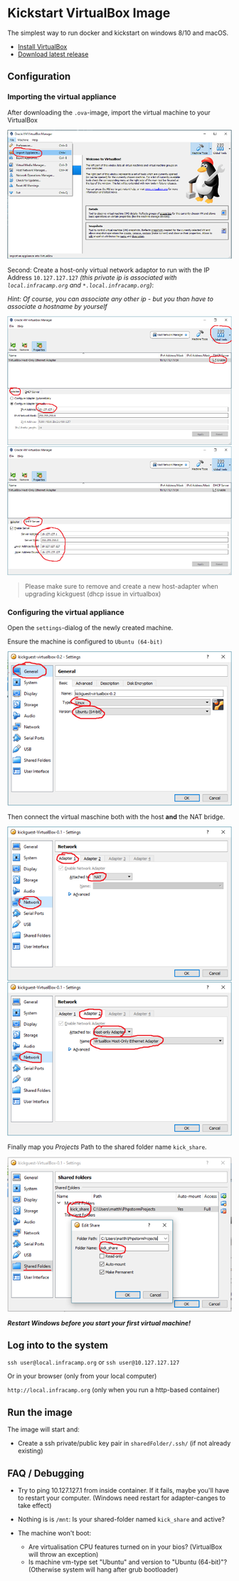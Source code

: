 # Kickstart VirtualBox Image

The simplest way to run docker and kickstart on windows 8/10 and macOS.

- [Install VirtualBox](https://www.virtualbox.org/wiki/Downloads)
- [Download latest release](https://github.com/infracamp/kickguest-virtualbox/releases)

## Configuration

### Importing the virtual appliance

After downloading the `.ova`-image, import the virtual machine to your VirtualBox

![Import](doc/import-appliance1.png)




Second: Create a host-only virtual network adaptor to run with the IP Address `10.127.127.127` *(this private ip
is associated with `local.infracamp.org` and `*.local.infracamp.org`)*:

*Hint: Of course, you can associate any other ip - but you than have to associate a hostname by yourself*

![settings1](doc/glob-settings-network1.png)
![settings2](doc/glob-settings-network2.png)

> Please make sure to remove and create a new host-adapter when upgrading kickguest (dhcp issue in virtualbox)

### Configuring the virtual appliance

Open the `settings`-dialog of the newly created machine.

Ensure the machine is configured to `Ubuntu (64-bit)`

![General Settings](doc/settings-general1.png)

Then connect the virtual maschine both with the host **and** the NAT bridge. 

![setting1](doc/settings-network1.png)
![setting2](doc/settings-network2.png)

Finally map you *Projects* Path to the shared folder name `kick_share`.

![setting3](doc/settings-shared1.png)

***Restart Windows before you start your first virtual machine!***

## Log into to the system

```ssh user@local.infracamp.org``` or `ssh user@10.127.127.127`

Or in your browser (only from your local computer)

```http://local.infracamp.org``` (only when you run a http-based container)

## Run the image

The image will start and:

- Create a ssh private/public key pair in `sharedFolder/.ssh/` (if not already existing)


## FAQ / Debugging

- Try to ping 10.127.127.1 from inside container. If it fails, maybe you'll have to
  restart your computer. (Windows need restart for adapter-canges to take effect)
  
- Nothing is is `/mnt`: Is your shared-folder named `kick_share` and active?

- The machine won't boot:
    - Are virtualisation CPU features turned on in your bios?
      (VirtualBox will throw an exception)
    - Is machine vm-type set "Ubuntu" and version to "Ubuntu (64-bit)"?
      (Otherwise system will hang after grub bootloader)

